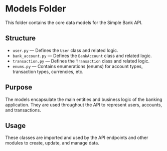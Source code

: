 # Models Folder

This folder contains the core data models for the Simple Bank API.

## Structure

- `user.py` — Defines the `User` class and related logic.
- `bank_account.py` — Defines the `BankAccount` class and related logic.
- `transaction.py` — Defines the `Transaction` class and related logic.
- `enums.py` — Contains enumerations (enums) for account types, transaction types, currencies, etc.

## Purpose

The models encapsulate the main entities and business logic of the banking application. They are used throughout the API to represent users, accounts, and transactions.

## Usage

These classes are imported and used by the API endpoints and other modules to create, update, and manage data.

